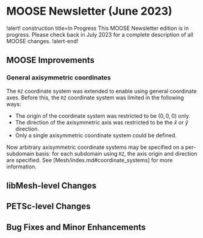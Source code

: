 # MOOSE Newsletter (June 2023)

!alert! construction title=In Progress
This MOOSE Newsletter edition is in progress. Please check back in July 2023
for a complete description of all MOOSE changes.
!alert-end!

## MOOSE Improvements

### General axisymmetric coordinates

The `RZ` coordinate system was extended to enable using general coordinate axes.
Before this, the `RZ` coordinate system was limited in the following ways:

- The origin of the coordinate system was restricted to be $(0,0,0)$ only.
- The direction of the axisymmetric axis was restricted to be the $\hat{x}$ or $\hat{y}$ direction.
- Only a single axisymmetric coordinate system could be defined.

Now arbitrary axisymmetric coordinate systems may be specified on a
per-subdomain basis: for each subdomain using `RZ`, the axis origin and
direction are specified. See [Mesh/index.md#coordinate_systems] for more
information.

## libMesh-level Changes

## PETSc-level Changes

## Bug Fixes and Minor Enhancements
